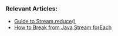 ### Relevant Articles:
- [Guide to Stream.reduce()](https://www.baeldung.com/java-stream-reduce)
- [How to Break from Java Stream forEach](https://www.baeldung.com/java-break-stream-foreach)
